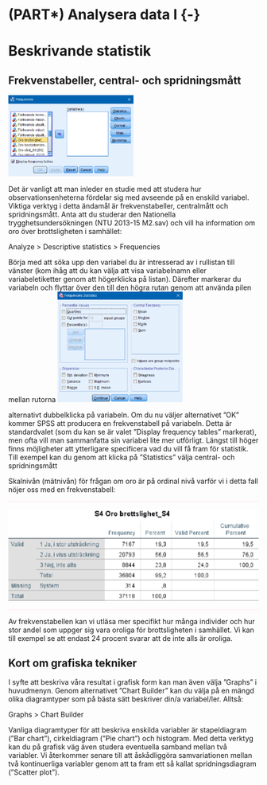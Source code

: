 # (PART\*) Analysera data I {-}

# Beskrivande statistik

## Frekvenstabeller, central- och spridningsmått

<img src="images/beskrivande1.png"  width="50%" height="50%"  class="cover"/><p>Det är vanligt att man inleder en studie med att studera hur observationsenheterna fördelar sig med
avseende på en enskild variabel. Viktiga verktyg i detta ändamål är frekvenstabeller, centralmått och
spridningsmått. Anta att du studerar den Nationella trygghetsundersökningen (NTU 2013-15 M2.sav)
och vill ha information om oro över brottsligheten i samhället:</p>

Analyze > Descriptive statistics > Frequencies

Börja med att söka upp den variabel du är intresserad av i rullistan till vänster (kom ihåg att du kan
välja att visa variabelnamn eller variabeletiketter genom att högerklicka på listan). Därefter markerar
du variabeln och flyttar över den till den högra rutan genom att använda pilen mellan rutorna
<img src="images/beskrivande2.png"  width="50%" height="50%" class="cover"/><p>alternativt dubbelklicka på variabeln. Om du nu väljer alternativet ”OK” kommer SPSS att producera en
frekvenstabell på variabeln. Detta är standardvalet (som du kan se är valet ”Display frequency tables”
markerat), men ofta vill man sammanfatta sin variabel lite mer utförligt. Längst till höger finns
möjligheter att ytterligare specificera vad du vill få fram för statistik. Till exempel kan du genom att
klicka på ”Statistics” välja central- och spridningsmått</p>

Skalnivån (mätnivån) för frågan om oro är på ordinal nivå varför vi i detta fall nöjer oss med en
frekvenstabell:

<hr style="height:2px;border-width:0;color:gray;background-color:LavenderBlush">

<center><img src="images/beskrivande3.png"/></center>

<hr style="height:2px;border-width:0;color:gray;background-color:LavenderBlush">

Av frekvenstabellen kan vi utläsa mer specifikt hur många individer och hur stor andel som uppger sig
vara oroliga för brottsligheten i samhället. Vi kan till exempel se att endast 24 procent svarar att de
inte alls är oroliga.

## Kort om grafiska tekniker

I syfte att beskriva våra resultat i grafisk form kan man även välja ”Graphs” i huvudmenyn. Genom
alternativet ”Chart Builder” kan du välja på en mängd olika diagramtyper som på bästa sätt beskriver
din/a variabel/ler. Alltså:

Graphs > Chart Builder

Vanliga diagramtyper för att beskriva enskilda variabler är stapeldiagram (”Bar chart”), cirkeldiagram
(”Pie chart”) och histogram. Med detta verktyg kan du på grafisk väg även studera eventuella samband
mellan två variabler. Vi återkommer senare till att åskådliggöra samvariationen mellan två kontinuerliga
variabler genom att ta fram ett så kallat spridningsdiagram (”Scatter plot”).
